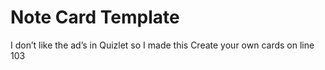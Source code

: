 # Note Card Template
I don’t like the ad’s in Quizlet so I made this
Create your own cards on line 103

